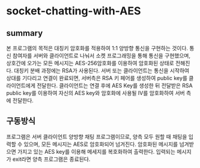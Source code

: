 # socket-chatting-with-AES

## summary
본 프로그램의 목적은 대칭키 암호화를 적용하여 1:1 양방향 통신을 구현하는 것이다. 
통신 참여자를 서버와 클라이언트로 나눠서 소켓 프로그래밍을 통해 통신을 구현했으며, 상호간에 오가는 모든 메시지는 AES-256암호화를 이용하여 암호화된 상태로 전해진다. 
대칭키 분배 과정에는 RSA가 사용된다. 
서버 또는 클라이언트는 통신을 시작하여 상대를 기다리고 연결이 완료되면, 서버측은 RSA 키 페어를 생성하여 public key를 클라이언트에게 전달한다. 
클라이언트는 연결 후에 AES Key를 생성한 뒤 전달받은 RSA public key를 이용하여 자신의 AES key와 암호화에 사용될 IV를 암호화하여 서버 측에 전달한다.  

## 구동방식
프로그램은 서버 클라이언트 양방향 채팅 프로그램이므로, 양측 모두 원할 때 채팅을 입력할 수 있으며, 모든 메시지는 AES로 암호화되어 넘겨진다. 
암호화된 메시지를 넘겨받으면 가지고 있는 AES key를 이용해 메세지를 복호화하여 출력한다. 입력되는 메시지가 exit라면 양측 프로그램은 종료된다. 

